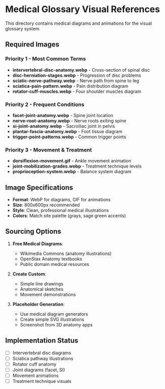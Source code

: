 # Medical Glossary Visual References

This directory contains medical diagrams and animations for the visual glossary system.

## Required Images

### Priority 1 - Most Common Terms
- **intervertebral-disc-anatomy.webp** - Cross-section of spinal disc
- **disc-herniation-stages.webp** - Progression of disc problems
- **sciatic-nerve-pathway.webp** - Nerve path from spine to leg
- **sciatica-pain-pattern.webp** - Pain distribution diagram
- **rotator-cuff-muscles.webp** - Four shoulder muscles diagram

### Priority 2 - Frequent Conditions
- **facet-joint-anatomy.webp** - Spine joint location
- **nerve-root-anatomy.webp** - Nerve roots exiting spine
- **si-joint-anatomy.webp** - Sacroiliac joint in pelvis
- **plantar-fascia-anatomy.webp** - Foot tissue diagram
- **trigger-point-patterns.webp** - Common trigger points

### Priority 3 - Movement & Treatment
- **dorsiflexion-movement.gif** - Ankle movement animation
- **joint-mobilization-grades.webp** - Treatment technique levels
- **proprioception-system.webp** - Balance system diagram

## Image Specifications
- **Format**: WebP for diagrams, GIF for animations
- **Size**: 800x600px recommended
- **Style**: Clean, professional medical illustrations
- **Colors**: Match site palette (grays, sage green accents)

## Sourcing Options
1. **Free Medical Diagrams**:
   - Wikimedia Commons (anatomy illustrations)
   - OpenStax Anatomy textbooks
   - Public domain medical resources

2. **Create Custom**:
   - Simple line drawings
   - Anatomical sketches
   - Movement demonstrations

3. **Placeholder Generation**:
   - Use medical diagram generators
   - Create simple SVG illustrations
   - Screenshot from 3D anatomy apps

## Implementation Status
- [ ] Intervertebral disc diagrams
- [ ] Sciatica pathway illustrations
- [ ] Rotator cuff anatomy
- [ ] Joint diagrams (facet, SI)
- [ ] Movement animations
- [ ] Treatment technique visuals